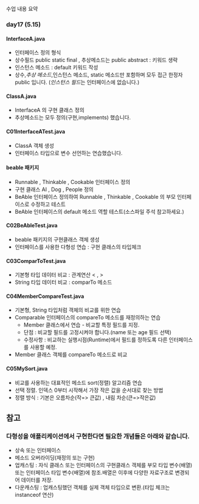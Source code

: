 수업 내용 요약

### day17 (5.15)


#### InterfaceA.java
+ 인터페이스 정의 형식 
+ 상수필드 public static final , 추상메소드는 public abstract : 키워드 생략
+ 인스턴스 메소드 : default 키워드 작성
+ 상수,*추상 메소드*,인스턴스 메소드, static 메소드만 포함하며 모두 접근 한정자 public 입니다. (*인스턴스 필드*는 인터페이스에 없습니다.)

#### ClassA.java
+ InterfaceA 의 구현 클래스 정의
+ 추상메소드는 모두 정의(구현,implements) 했습니다.

#### C01InterfaceATest.java
+ ClassA 객체 생성
+ 인터페이스 타입으로 변수 선언하는 연습했습니다.

#### beable 패키지
+ Runnable , Thinkable , Cookable 인터페이스 정의
+ 구현 클래스 AI , Dog , People 정의
+ BeAble 인터페이스 정의하여 Runnable , Thinkable , Cookable 의 부모 인터페이스로 수정하고 테스트
+ BeAble 인터페이스의 default 메소드 역할 테스트(소스파일 주석 참고하세요.)

#### C02BeAbleTest.java
+ beable 패키지의 구현클래스 객체 생성
+ 인터페이스를 사용한 다형성 연습 : 구현 클래스의 타입체크

#### C03ComparToTest.java
+ 기본형 타입 데이터 비교 : 관계연산 < , >
+ String 타입 데이터 비교 : comparTo 메소드

#### C04MemberCompareTest.java
+ 기본형, String 타입처럼 객체의 비교를 위한 연습
+ Comparable 인터페이스의 compareTo 메소드를 재정의하는 연습
   + Member 클래스에서 연습 - 비교할 특정 필드를 지정.
   + 단점 : 비교할 필드를 고정시켜야 합니다.(name 또는 age 필드 선택)
   + 수정사항 : 비교하는 실행시점(Runtime)에서 필드를 정하도록 다른 인터페이스를 사용할 예정.
+ Member 클래스 객체를 compareTo 메소드로 비교

#### C05MySort.java
+ 비교를 사용하는 대표적인 메소드 sort(정렬) 알고리즘 연습
+ 선택 정렬. 인덱스 0부터 시작해서 가장 작은 값을 순서대로 찾는 방법
+ 정렬 방식 : 기본은 오름차순(작=> 큰값) , 내림 차순(큰=>작은값)


## 참고 

### 다형성을 애플리케이션에서 구현한다면 필요한 개념들은 아래와 같습니다.

+ 상속 또는 인터페이스
+ 메소드 오버라이딩(재정의 또는 구현)
+ 업캐스팅 : 자식 클래스 또는 인터페이스의 구현클래스 객체를 부모 타입 변수(배열) 또는 인터페이스 타입 변수(배열)에 참조.배열은 이후에 다양한 자료구조로 변경되어 데이터를 저장.
+ 다운캐스팅 : 업캐스팅했던 객체를 실제 객체 타입으로 변환.(타입 체크는 instanceof 연산)













